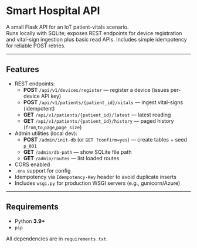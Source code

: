 # Smart Hospital API

A small Flask API for an IoT patient-vitals scenario.  
Runs locally with SQLite; exposes REST endpoints for device registration and vital-sign ingestion plus basic read APIs. Includes simple idempotency for reliable POST retries.

---

## Features

- REST endpoints:
  - **POST** `/api/v1/devices/register` — register a device (issues per-device API key)
  - **POST** `/api/v1/patients/{patient_id}/vitals` — ingest vital-signs (idempotent)
  - **GET** `/api/v1/patients/{patient_id}/latest` — latest reading
  - **GET** `/api/v1/patients/{patient_id}/history` — paged history (`from`,`to`,`page`,`page_size`)
- Admin utilities (local dev):
  - **POST** `/admin/init-db` (or `GET ?confirm=yes`) — create tables + seed `p_001`
  - **GET** `/admin/db-path` — show SQLite file path
  - **GET** `/admin/routes` — list loaded routes
- CORS enabled
- `.env` support for config
- Idempotency via `Idempotency-Key` header to avoid duplicate inserts
- Includes `wsgi.py` for production WSGI servers (e.g., gunicorn/Azure)

---

## Requirements

- Python **3.9+**
- `pip`

All dependencies are in `requirements.txt`.


